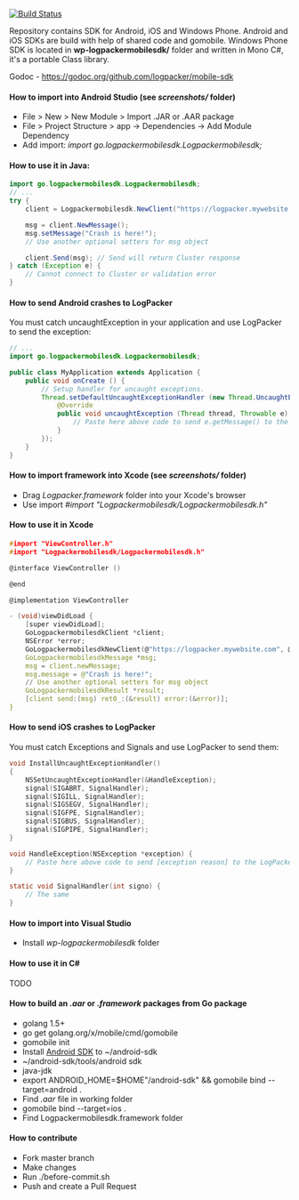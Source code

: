 [![Build Status](https://travis-ci.org/logpacker/mobile-sdk.svg?branch=master)](https://travis-ci.org/logpacker/mobile-sdk)

Repository contains SDK for Android, iOS and Windows Phone. Android and iOS SDKs are build with help of shared code and gomobile. Windows Phone SDK is located in **wp-logpackermobilesdk/** folder and written in Mono C#, it's a portable Class library.

Godoc - https://godoc.org/github.com/logpacker/mobile-sdk

#### How to import into Android Studio (see *screenshots/* folder)

* File > New > New Module > Import .JAR or .AAR package
* File > Project Structure > app -> Dependencies -> Add Module Dependency
* Add import: *import go.logpackermobilesdk.Logpackermobilesdk;*

#### How to use it in Java:

```java
import go.logpackermobilesdk.Logpackermobilesdk;
// ...
try {
    client = Logpackermobilesdk.NewClient("https://logpacker.mywebsite.com", "dev", android.os.Build.MODEL);

    msg = client.NewMessage();
    msg.setMessage("Crash is here!");
    // Use another optional setters for msg object

    client.Send(msg); // Send will return Cluster response
} catch (Exception e) {
    // Cannot connect to Cluster or validation error
}
```

#### How to send Android crashes to LogPacker

You must catch uncaughtException in your application and use LogPacker to send the exception:

```java
// ...
import go.logpackermobilesdk.Logpackermobilesdk;

public class MyApplication extends Application {
    public void onCreate () {
        // Setup handler for uncaught exceptions.
        Thread.setDefaultUncaughtExceptionHandler (new Thread.UncaughtExceptionHandler() {
            @Override
            public void uncaughtException (Thread thread, Throwable e) {
                // Paste here above code to send e.getMessage() to the LogPacker Cluster, use msg.setLogLevel(Logpackermobilesdk.FatalLogLevel)
            }
        });
    }
}
```

#### How to import framework into Xcode (see *screenshots/* folder)

 * Drag *Logpacker.framework* folder into your Xcode's browser
 * Use import *#import "Logpackermobilesdk/Logpackermobilesdk.h"*

#### How to use it in Xcode

```c
#import "ViewController.h"
#import "Logpackermobilesdk/Logpackermobilesdk.h"

@interface ViewController ()

@end

@implementation ViewController

- (void)viewDidLoad {
    [super viewDidLoad];
    GoLogpackermobilesdkClient *client;
    NSError *error;
    GoLogpackermobilesdkNewClient(@"https://logpacker.mywebsite.com", @"dev", [[UIDevice currentDevice] systemVersion], &client, &error);
    GoLogpackermobilesdkMessage *msg;
    msg = client.newMessage;
    msg.message = @"Crash is here!";
    // Use another optional setters for msg object
    GoLogpackermobilesdkResult *result;
    [client send:(msg) ret0_:(&result) error:(&error)];
}
```

#### How to send iOS crashes to LogPacker

You must catch Exceptions and Signals and use LogPacker to send them:

```c
void InstallUncaughtExceptionHandler()
{
    NSSetUncaughtExceptionHandler(&HandleException);
    signal(SIGABRT, SignalHandler);
    signal(SIGILL, SignalHandler);
    signal(SIGSEGV, SignalHandler);
    signal(SIGFPE, SignalHandler);
    signal(SIGBUS, SignalHandler);
    signal(SIGPIPE, SignalHandler);
}

void HandleException(NSException *exception) {
    // Paste here above code to send [exception reason] to the LogPacker Cluster, use msg.logLevel = GoLogpackermobilesdk.fatalLogLevel
}

static void SignalHandler(int signo) {
    // The same
}
```

#### How to import into Visual Studio

 * Install *wp-logpackermobilesdk* folder

#### How to use it in C#

TODO

#### How to build an *.aar* or *.framework* packages from Go package

* golang 1.5+
* go get golang.org/x/mobile/cmd/gomobile
* gomobile init
* Install [Android SDK](https://developer.android.com/sdk/index.html#Other) to ~/android-sdk
* ~/android-sdk/tools/android sdk
* java-jdk
* export ANDROID_HOME=$HOME"/android-sdk" && gomobile bind --target=android .
* Find *.aar* file in working folder
* gomobile bind --target=ios .
* Find Logpackermobilesdk.framework folder

#### How to contribute

* Fork master branch
* Make changes
* Run ./before-commit.sh
* Push and create a Pull Request
